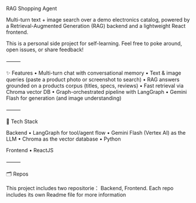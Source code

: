 RAG Shopping Agent

Multi-turn text + image search over a demo electronics catalog, powered by a Retrieval-Augmented Generation (RAG) backend and a lightweight React frontend.

This is a personal side project for self-learning. Feel free to poke around, open issues, or share feedback!

⸻

✨ Features
	•	Multi-turn chat with conversational memory
	•	Text & image queries (paste a product photo or screenshot to search)
	•	RAG answers grounded on a products corpus (titles, specs, reviews)
	•	Fast retrieval via Chroma vector DB
	•	Graph-orchestrated pipeline with LangGraph
	•	Gemini Flash for generation (and image understanding)

⸻

🧱 Tech Stack

Backend
	•	LangGraph for tool/agent flow
	•	Gemini Flash (Vertex AI) as the LLM
	•	Chroma as the vector database
	•	Python 

Frontend
	•	ReactJS

⸻

🗂️ Repos

This project includes two repositorie： Backend, Frontend. Each repo includes its own Readme file for more information
